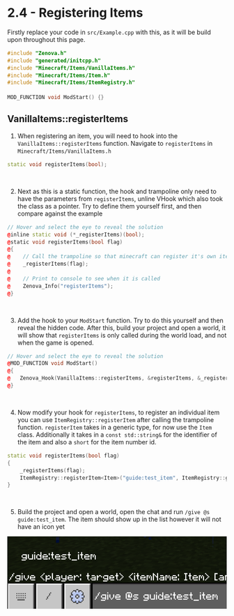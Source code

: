 # 2.4 - Registering Items

Firstly replace your code in `src/Example.cpp` with this, as it will be build upon throughout this page.
```cpp
#include "Zenova.h"
#include "generated/initcpp.h"
#include "Minecraft/Items/VanillaItems.h"
#include "Minecraft/Items/Item.h"
#include "Minecraft/Items/ItemRegistry.h"

MOD_FUNCTION void ModStart() {}
```

## VanillaItems::registerItems

1. When registering an item, you will need to hook into the `VanillaItems::registerItems` function. Navigate to `registerItems` in `Minecraft/Items/VanillaItems.h`
```cpp
static void registerItems(bool);
```

<br />

2. Next as this is a static function, the hook and trampoline only need to have the parameters from `registerItems`, unline VHook which also took the class as a pointer. Try to define them yourself first, and then compare against the example
```cpp
// Hover and select the eye to reveal the solution
@inline static void (*_registerItems)(bool);
@static void registerItems(bool flag) 
@{
@    // Call the trampoline so that minecraft can register it's own items first
@    _registerItems(flag);
@
@    // Print to console to see when it is called
@    Zenova_Info("registerItems");
@}
```

<br />

3. Add the hook to your `ModStart` function. Try to do this yourself and then reveal the hidden code. After this, build your project and open a world, it will show that `registerItems` is only called during the world load, and not when the game is opened.
```cpp
// Hover and select the eye to reveal the solution
@MOD_FUNCTION void ModStart() 
@{
@	Zenova_Hook(VanillaItems::registerItems, &registerItems, &_registerItems);
@}
```

<br />

4. Now modify your hook for `registerItems`, to register an individual item you can use `ItemRegistry::registerItem` after calling the trampoline function. `registerItem` takes in a generic type, for now use the `Item` class. Additionally it takes in a `const std::string&` for the identifier of the item and also a `short` for the item number id.
```cpp
static void registerItems(bool flag)
{
	_registerItems(flag);
	ItemRegistry::registerItem<Item>("guide:test_item", ItemRegistry::getMaxItemID());
}
```

<br />

5. Build the project and open a world, open the chat and run `/give @s guide:test_item`. The item should show up in the list however it will not have an icon yet

![Showing the item in the give command without an icon](./images/2.4_missing_icon.png)